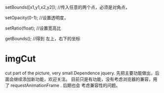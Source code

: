 
setBounds([x1,y1,x2,y2]);
//传入任意的两个点，必须是对角点，

setOpacity(0-1);
//设置透明度，

setRatio(float);
//设置宽高比

getBounds();
//得到 左上，右下的坐标

# imgCut
cut part of the picture, very small.Dependence jquery.
先把主要功能做出，后面会继续添加新功能，欢迎关注。
目前只是有功能，没有考虑浏览器的兼容，用了 requestAnimationFrame .
后期也会 考虑兼容性的问题。
